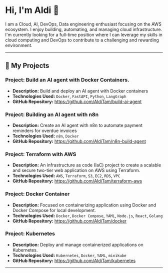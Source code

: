 # Hi, I'm Aldi 👋
I am a Cloud, AI, DevOps, Data engineering enthusiast focusing on the AWS ecosystem. I enjoy building, automating, and managing cloud infrastructure.
I'm currently looking for a full-time position where I can leverage my skills in cloud computing and DevOps to contribute to a challenging and rewarding environment.

---
## 🚀 My Projects

### Project: Build an AI agent with Docker Containers.
* **Description:** Build and deploy an AI agent with Docker containers
* **Technologies Used:** `Docker`, `FastAPI`, `Python`, `LangGraph`
* **GitHub Repository:** https://github.com/AldiTam/build-ai-agent

### Project: Building an AI agent with n8n 
* **Description:** Create an AI agent with n8n to automate payment reminders for overdue invoices
* **Technologies Used:** `n8n`, `Docker`
* **GitHub Repository:** https://github.com/AldiTam/n8n-build-agent

### Project: Terraform with AWS
* **Description:** An infrastructure as code (IaC) project to create a scalable and secure two-tier web application on AWS using Terraform.
* **Technologies Used:** `AWS`, `Terraform`, `S3`, `EC2`, `RDS`, `VPC`
* **GitHub Repository:** https://github.com/AldiTam/terraform-aws

### Project: Docker Container
* **Description:** Focused on containerizing application using Docker and Docker Compose for local development. 
* **Technologies Used:** `Docker`, `Docker Compose`, `YAML`, `Node.js`, `React`, `Golang`
* **GitHub Repository:** https://github.com/AldiTam/docker

### Project: Kubernetes
* **Description:** Deploy and manage containerized applications on Kubernetes.
* **Technologies Used:** `Kubernetes`, `Docker`, `YAML`, `minikube`
* **GitHub Repository:** https://github.com/AldiTam/kubernetes




---



<!--
**AldiTam/alditam** is a ✨ _special_ ✨ repository because its `README.md` (this file) appears on your GitHub profile.

Here are some ideas to get you started:

- 🔭 I’m currently working on ...
- 🌱 I’m currently learning ...
- 👯 I’m looking to collaborate on ...
- 🤔 I’m looking for help with ...
- 💬 Ask me about ...
- 📫 How to reach me: ...
- 😄 Pronouns: ...
- ⚡ Fun fact: ...
-->
